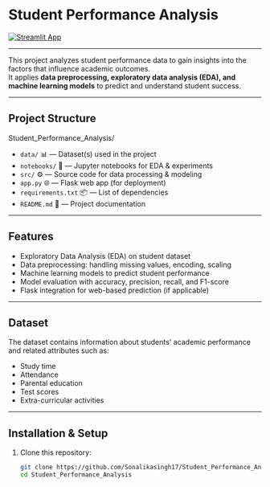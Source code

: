 #  Student Performance Analysis

[![Streamlit App](https://img.shields.io/badge/Streamlit-Live%20App-brightgreen?logo=streamlit)](https://studentperformanceanalysis-wovkzsbhskvyyps34cxbnj.streamlit.app/)

---

This project analyzes student performance data to gain insights into the factors that influence academic outcomes.  
It applies **data preprocessing, exploratory data analysis (EDA), and machine learning models** to predict and understand student success.

---

##  Project Structure

Student_Performance_Analysis/

- `data/` 📊 — Dataset(s) used in the project  
- `notebooks/` 📒 — Jupyter notebooks for EDA & experiments  
- `src/` ⚙️ — Source code for data processing & modeling  
- `app.py` 🌐 — Flask web app (for deployment)  
- `requirements.txt` 📦 — List of dependencies  
- `README.md` 📝 — Project documentation  
---

##  Features

-  Exploratory Data Analysis (EDA) on student dataset  
-  Data preprocessing: handling missing values, encoding, scaling  
-  Machine learning models to predict student performance  
-  Model evaluation with accuracy, precision, recall, and F1-score  
-  Flask integration for web-based prediction (if applicable)

---

##  Dataset

The dataset contains information about students' academic performance and related attributes such as:
- Study time  
- Attendance  
- Parental education  
- Test scores  
- Extra-curricular activities  

---

##  Installation & Setup

1. Clone this repository:
   ```bash
   git clone https://github.com/Sonalikasingh17/Student_Performance_Analysis.git
   cd Student_Performance_Analysis


